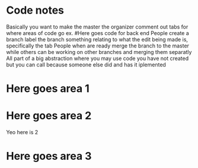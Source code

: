 # Code notes 
Basically you want to make the master the organizer
comment out tabs for where areas of code go 
ex.
#Here goes code for back end
People create a branch 
label the branch something relating to what the edit being made is, specifically the tab
People when are ready merge the branch to the master while others can be working on other branches and merging them separatly
All part of a big abstraction where you may use code you have not created but you can call because someone else did and has it iplemented

# Here goes area 1


# Here goes area 2
Yeo here is 2

# Here goes area 3
